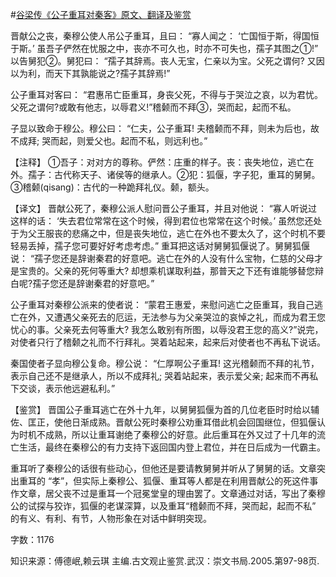 #[谷梁传《公子重耳对秦客》原文、翻译及鉴赏](https://www.vrrw.net/wx/14029.html)

晋献公之丧，秦穆公使人吊公子重耳，且曰： “寡人闻之： ‘亡国恒于斯，得国恒于斯。’ 虽吾子俨然在忧服之中，丧亦不可久也，时亦不可失也，孺子其图之①!” 以告舅犯②。舅犯曰： “孺子其辞焉。丧人无宝，仁亲以为宝。父死之谓何? 又因以为利，而天下其孰能说之?孺子其辞焉!”

公子重耳对客曰： “君惠吊亡臣重耳，身丧父死，不得与于哭泣之哀，以为君忧。父死之谓何?或敢有他志，以辱君义!”稽颡而不拜③，哭而起，起而不私。

子显以致命于穆公。穆公曰： “仁夫，公子重耳! 夫稽颡而不拜，则未为后也，故不成拜; 哭而起，则爱父也。起而不私，则远利也。”

【注释】 ①吾子：对对方的尊称。俨然：庄重的样子。丧：丧失地位，逃亡在外。孺子：古代称天子、诸侯等的继承人。②犯：狐偃，字子犯，重耳的舅舅。③稽颡(qisang)：古代的一种跪拜礼仪。颡，额头。



【译文】 晋献公死了，秦穆公派人慰问晋公子重耳，并且对他说： “寡人听说过这样的话： ‘失去君位常常在这个时候，得到君位也常常在这个时候。’ 虽然您还处于为父王服丧的悲痛之中，但是丧失地位，逃亡在外也不要太久了，这个时机不要轻易丢掉，孺子您可要好好考虑考虑。” 重耳把这话对舅舅狐偃说了。舅舅狐偃说： “孺子您还是辞谢秦君的好意吧。逃亡在外的人没有什么宝物，仁慈的父母才是宝贵的。父亲的死何等重大? 却想乘机谋取利益，那普天之下还有谁能够替您辩白呢?孺子您还是辞谢秦君的好意吧。”

公子重耳对秦穆公派来的使者说： “蒙君王惠爱，来慰问逃亡之臣重耳，我自己逃亡在外，又遭遇父亲死去的厄运，无法参与为父亲哭泣的哀悼之礼，而成为君王您忧心的事。父亲死去何等重大? 我怎么敢别有所图，以辱没君王您的高义?”说完，对使者只行了稽颡之礼而不行拜礼。哭着站起来，起来后对使者也不再私下说话。

秦国使者子显向穆公复命。穆公说： “仁厚啊公子重耳! 这光稽颡而不拜的礼节，表示自己还不是继承人，所以不成拜礼; 哭着站起来，表示爱父亲; 起来而不再私下交谈，表示他远避私利。”

【鉴赏】 晋国公子重耳逃亡在外十九年，以舅舅狐偃为首的几位老臣时时给以辅佐、匡正，使他日渐成熟。晋献公死时秦穆公劝重耳借此机会回国继位，但狐偃认为时机不成熟，所以让重耳谢绝了秦穆公的好意。此后重耳在外又过了十几年的流亡生活，最终在秦穆公的有力支持下返回国内登上君位，并在日后成为一代霸主。

重耳听了秦穆公的话很有些动心，但他还是要请教舅舅并听从了舅舅的话。文章突出重耳的 “孝”，但实际上秦穆公、狐偃、重耳等人都是在利用晋献公的死这件事作文章，居父丧不过是重耳一个冠冕堂皇的理由罢了。文章通过对话，写出了秦穆公的试探与狡诈，狐偃的老谋深算，以及重耳“稽颡而不拜，哭而起，起而不私” 的有义、有利、有节，人物形象在对话中鲜明突现。

字数：1176

知识来源：傅德岷,赖云琪 主编.古文观止鉴赏.武汉：崇文书局.2005.第97-98页.

